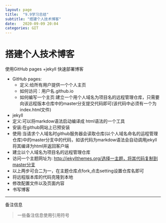 ```yaml
---
layout: page
title:  "9.9学习总结"
subtitle: "搭建个人技术博客"
date:   2020-09-09 20:04 
categories: GIT
---
```


# 搭建个人技术博客
 使用GitHub pages +jekyll 快速部署博客
 - GitHub pages:
      - 定义:给所有用户提供一个个人主页
      - 如何访问：用户名.github.io
      - 如何编写一个主页:建立一个用个人域名为项目名的远程管理仓库，只需要向该远程版本仓库中的master分支提交代码即可(该代码中必须有一个为index.html文件)
 -  jekyll
  - 定义:可以将markdow语法启动编译成 html语法的一个工具  
  - 安装:在github网站上已预安装
  - 使用:当请求个人域名时github服务器会读取仓库(以个人域名命名的运程管理仓库)中的master分支中的代码，如该代码为markdow语法会自动调用jekyll将其编译为html并返回客户端
- 建立以个人域名为项目名的远程管理仓库
- 访问一个主题网址为: http://jekyllthemes.org/选择一主题，将其代码复制到master分支
- 以上两步可合二为一，在主题仓库点fork,点击setting设置仓库名即可
- 将远程版本库的代码克隆到本地
- 修改配置文件以及页面内容
- 书写博客
---  
   备注信息
> 一些备注信息使用引用符号



